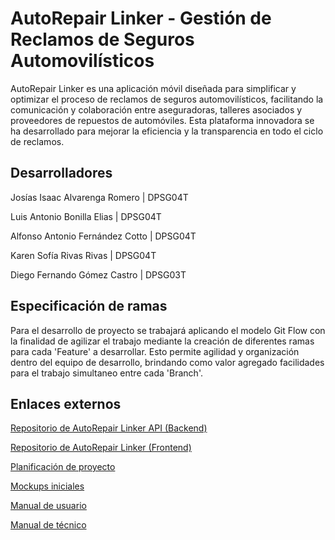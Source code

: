 # AutoRepair Linker - Gestión de Reclamos de Seguros Automovilísticos

AutoRepair Linker es una aplicación móvil diseñada para simplificar y optimizar el proceso de reclamos de seguros automovilísticos, facilitando la comunicación y colaboración entre aseguradoras, talleres asociados y proveedores de repuestos de automóviles. Esta plataforma innovadora se ha desarrollado para mejorar la eficiencia y la transparencia en todo el ciclo de reclamos.

## Desarrolladores
Josías Isaac Alvarenga Romero | DPSG04T

Luis Antonio Bonilla Elias | DPSG04T

Alfonso Antonio Fernández Cotto | DPSG04T

Karen Sofía Rivas Rivas | DPSG04T

Diego Fernando Gómez Castro | DPSG03T

## Especificación de ramas
Para el desarrollo de proyecto se trabajará aplicando el modelo Git Flow con la finalidad de agilizar el trabajo mediante la creación de diferentes ramas para cada 'Feature' a desarrollar. Esto permite agilidad y organización dentro del equipo de desarrollo, brindando como valor agregado facilidades para el trabajo simultaneo entre cada 'Branch'.

## Enlaces externos


[Repositorio de AutoRepair Linker API (Backend)](https://github.com/karivas-dev/AutoRepairLinker-API)

[Repositorio de AutoRepair Linker (Frontend)](https://github.com/karivas-dev/AutoRepairLinker)

[Planificación de proyecto](https://github.com/users/karivas-dev/projects/4)

[Mockups iniciales](https://mockitt.wondershare.com/proto/WVoB5eNgrzrg9ia4rWNhXS/sharing?view_mode=read_only)

[Manual de usuario](https://drive.google.com/file/d/1eRbp81bS1r0B72hA08IGVz9qPtzWbwXx/view?usp=sharing)

[Manual de técnico](https://drive.google.com/file/d/14dDnnLBuMXEL5Yu-6vzO8tl561bo2JiY/view?usp=sharing)
